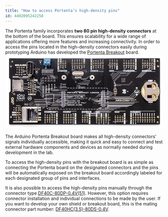 ```yaml
---
title: "How to access Portenta’s high-density pins"
id: 4402095242258
---
```


The Portenta family incorporates **two 80 pin high-density connectors** at the bottom of the board. This ensures scalability for a wide range of applications offering more features and increasing connectivity. In order to access the pins located in the high-density connectors easily during prototyping Arduino has developed the [Portenta Breakout](https://store.arduino.cc/products/portenta-breakout) board. ![Picture of Portenta Breakout board](img/breakout.jpg)

The Arduino Portenta Breakout board makes all high-density connectors’ signals individually accessible, making it quick and easy to connect and test external hardware components and devices as normally needed during development in the lab.

To access the high-density pins with the breakout board is as simple as connecting the Portenta board on the designated connectors and the pins will be automatically exposed on the breakout board accordingly labeled for each designated group of pins and interfaces.

It is also possible to access the high-density pins manually through the connector type [DF40C-80DP-0.4V(51)](https://www.hirose.com/product/p/CL0684-4001-8-51). However, this option requires connector installation and individual connections to be made by the user. If you want to develop your own shield or breakout board, this is the mating connector part number: [DF40HC(3.5)-80DS-0.4V](https://www.hirose.com/en/product/p/CL0684-4162-7-51).
